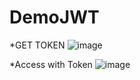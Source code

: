 # DemoJWT
*GET TOKEN 
![image](https://user-images.githubusercontent.com/114813626/221588215-ad9e940e-4592-4e7a-ad38-bbcf540a703d.png)

*Access with Token
![image](https://user-images.githubusercontent.com/114813626/221588510-1f152f60-57a9-408a-879a-5a6a649bda03.png)


